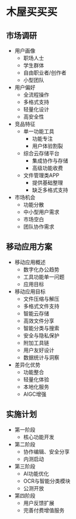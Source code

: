 # 木屋买买买

## 市场调研
- 用户画像
  - 职场人士
  - 学生群体
  - 自由职业者/创作者
  - 小型团队
- 用户偏好
  - 全流程操作
  - 多格式支持
  - 轻量化设计
  - 高安全性
- 竞品特征
  - 单一功能工具
    - 功能专注
    - 用户体验割裂
  - 综合云存储平台
    - 集成协作与存储
    - 高级功能收费
  - 文件管理类APP
    - 提供基础整理
    - 缺乏多格式支持
- 市场机会
  - 功能分散
  - 中小型用户需求
  - 市场空白
  - 团队协作需求

## 移动应用方案
- 移动应用概述
  - 数字化办公趋势
  - 工具功能单一问题
  - 应用目标
- 移动应用目标
  - 文件压缩与解压
  - 多格式文件支持
  - 智能云存储
  - 高效文件分享
  - 智能分类与搜索
  - 安全与隐私保护
  - 附加工具链
  - 用户友好设计
  - 数据统计与洞察
- 差异化优势
  - 功能整合
  - 轻量化体验
  - 本地化服务
  - AIGC增强

## 实施计划
- 第一阶段
  - 核心功能开发
- 第二阶段
  - 协作编辑、安全分享
  - 内测启动
- 第三阶段
  - AI功能优化
  - OCR与智能分类模块
  - 公测开放
- 第四阶段
  - 用户反馈扩展
  - 完善付费增值服务